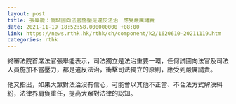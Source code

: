 ```yaml
---
layout: post
title: 張舉能：倘試圖向法官施壓是違反法治　應受嚴厲譴責
date: 2021-11-19 18:52:58.000000000 +08:00
link: https://news.rthk.hk/rthk/ch/component/k2/1620610-20211119.htm
categories: rthk
---
```


終審法院首席法官張舉能表示，司法獨立是法治重要一環，任何試圖向法官及司法人員施加不當壓力，都是違反法治，衝擊司法獨立的原則，應受到嚴厲譴責。

他又指出，如果大眾對法治沒有信心，可能會以其他不正當、不合法方式解決糾紛，法律界肩負重任，提高大眾對法律的認知。
